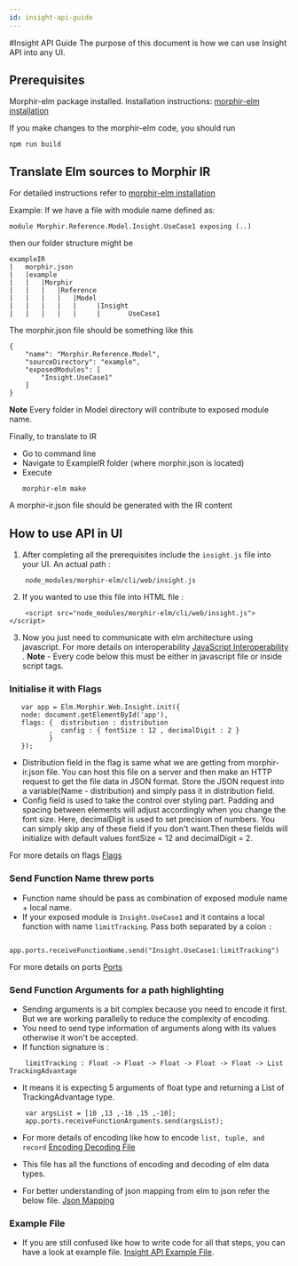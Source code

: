 ```yaml
---
id: insight-api-guide
---
```


#Insight API Guide
The purpose of this document is how we can use Insight API into any UI.

## Prerequisites
Morphir-elm package installed. Installation instructions: [morphir-elm installation](https://github.com/finos/morphir-elm/blob/master/README.md)

If you make changes to the morphir-elm code, you should run

```
npm run build
``` 
## Translate Elm sources to Morphir IR
For detailed instructions refer to [morphir-elm installation](https://github.com/finos/morphir-elm/blob/master/README.md)

Example:
If we have a file with module name defined as:
```
module Morphir.Reference.Model.Insight.UseCase1 exposing (..)
```

then our folder structure might be
```
exampleIR
|   morphir.json
|   |example
|   |   |Morphir
|   |   |   |Reference
|   |   |   |   |Model
|   |   |   |   |     |Insight
|   |   |   |   |     |       UseCase1
```                 

The morphir.json file should be something like this

```
{
    "name": "Morphir.Reference.Model",
    "sourceDirectory": "example",
    "exposedModules": [
        "Insight.UseCase1"
    ]
}  
```
**Note** Every folder in Model directory will contribute to exposed module name.

Finally, to translate to IR
- Go to command line
- Navigate to ExampleIR folder (where morphir.json is located)
- Execute
    ```
    morphir-elm make
    ```
A morphir-ir.json file should be generated with the IR content


## How to use API in UI
1. After completing all the prerequisites include the `insight.js` file into your UI. An actual path :
```
    node_modules/morphir-elm/cli/web/insight.js
```
2. If you wanted to use this file into HTML file :
```
    <script src="node_modules/morphir-elm/cli/web/insight.js"></script>
```
3. Now you just need to communicate with elm architecture using javascript.
For more details on interoperability [JavaScript Interoperability ](https://guide.elm-lang.org/interop).
**Note** - Every code below this must be either in javascript file or inside script tags.
### Initialise it with Flags
```
   var app = Elm.Morphir.Web.Insight.init({
   node: document.getElementById('app'),
   flags: {  distribution : distribution 
          ,  config : { fontSize : 12 , decimalDigit : 2 }
          }
   });
```
 - Distribution field in the flag is same what we are getting from morphir-ir.json file. You can host this file on a server and then make an HTTP request to get the file data in JSON format. Store the JSON request into a variable(Name - distribution) and simply pass it in distribution field.
 - Config field is used to take the control over styling part. Padding and spacing between elements will adjust accordingly when you change the font size. Here, decimalDigit is used to set precision of numbers. You can simply skip any of these field if you don't want.Then these fields will initialize with default values fontSize = 12 and decimalDigit = 2.
   
For more details on flags [Flags](https://guide.elm-lang.org/interop/flags.html)

### Send Function Name threw ports
- Function name should be pass as combination of exposed module name + local name.
- If your exposed module is `Insight.UseCase1` and it contains a local function with name `limitTracking`. Pass both separated by a colon `:`
```
    app.ports.receiveFunctionName.send("Insight.UseCase1:limitTracking")
```
        
For more details on ports [Ports](https://guide.elm-lang.org/interop/ports.html)

### Send Function Arguments for a path highlighting
- Sending arguments is a bit complex because you need to encode it first. But we are working parallelly to reduce the complexity of encoding. 
- You need to send type information of arguments along with its values otherwise it won't be accepted.
- If function signature is :
``` 
    limitTracking : Float -> Float -> Float -> Float -> Float -> List TrackingAdvantage
```
- It means it is expecting 5 arguments of float type and returning a List of TrackingAdvantage type.
``` 
    var argsList = [10 ,13 ,-16 ,15 ,-10];
    app.ports.receiveFunctionArguments.send(argsList);
```
- For more details of encoding like how to encode `list, tuple, and record`
[Encoding Decoding File](https://github.com/finos/morphir-elm/blob/master/src/Morphir/IR/Type/DataCodec.elm)
- This file has all the functions of encoding and decoding of elm data types.
  
- For better understanding of json mapping from elm to json refer the below file. 
[Json Mapping](https://github.com/finos/morphir-elm/blob/master/docs/json-mapping.md)

### Example File
- If you are still confused like how to write code for all that steps, you can have a look at example file.
[Insight API Example File](https://github.com/finos/morphir-elm/blob/master/cli/web/insight.html).
